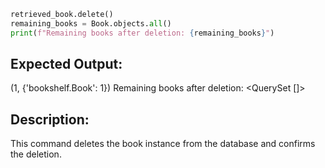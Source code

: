 
```python
retrieved_book.delete()
remaining_books = Book.objects.all()
print(f"Remaining books after deletion: {remaining_books}")
```
## Expected Output:
(1, {'bookshelf.Book': 1})
Remaining books after deletion: <QuerySet []>
## Description:
This command deletes the book instance from the database and confirms the deletion.

